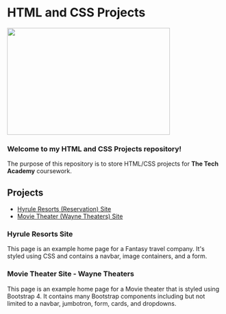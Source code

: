 # HTML and CSS Projects
<img src="https://twincitycourses.com/wp-content/uploads/2018/06/twincityhtmlcss.jpg" width="380" height="250">

### Welcome to my HTML and CSS Projects repository!

The purpose of this repository is to store HTML/CSS projects for **The Tech Academy** coursework.

## Projects

* [Hyrule Resorts (Reservation) Site](https://github.com/tbon27/HTML-CSS-Projects/tree/main/Resort-Project)
* [Movie Theater (Wayne Theaters) Site](https://github.com/tbon27/HTML-CSS-Projects/tree/main/Movie-Theater-Project)

### Hyrule Resorts Site
This page is an example home page for a Fantasy travel company. It's styled using CSS and contains a navbar, image containers, and a form.
### Movie Theater Site - Wayne Theaters
This page is an example home page for a Movie theater that is styled using Bootstrap 4. It contains many Bootstrap components including but not limited to a navbar, jumbotron, form, cards, and dropdowns.
